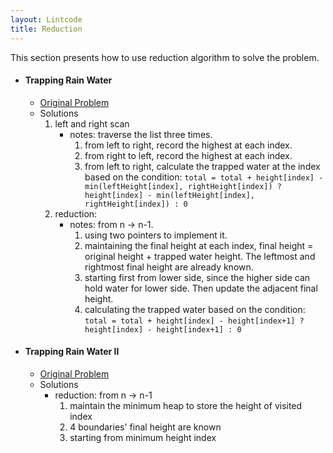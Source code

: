 ```yaml
---
layout: Lintcode
title: Reduction
---
```


This section presents how to use reduction algorithm to solve the problem.

- #### Trapping Rain Water
    - [Original Problem](https://www.lintcode.com/problem/trapping-rain-water/description)
    - Solutions
        1. left and right scan
            - notes: traverse the list three times.
                1. from left to right, record the highest at each index.
                2. from right to left, record the highest at each index.
                3. from left to right, calculate the trapped water at the index based on the condition: `total = total + height[index] - min(leftHeight[index], rightHeight[index]) ? height[index] - min(leftHeight[index], rightHeight[index]) : 0`
        2. reduction:
            - notes: from n -> n-1.
                1. using two pointers to implement it.
                2. maintaining the final height at each index, final height = original height + trapped water height. The leftmost and rightmost final height are already known.
                3. starting first from lower side, since the higher side can hold water for lower side. Then update the adjacent final height.
                4. calculating the trapped water based on the condition: `total = total + height[index] - height[index+1] ? height[index] - height[index+1] : 0`

- #### Trapping Rain Water II
    - [Original Problem](https://www.lintcode.com/problem/trapping-rain-water-ii/)
    - Solutions
        - reduction: from n -> n-1
            1. maintain the minimum heap to store the height of visited index
            2. 4 boundaries' final height are known
            3. starting from minimum height index 